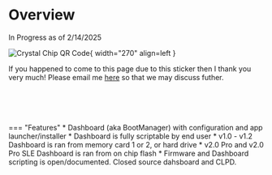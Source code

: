 # Overview

In Progress as of 2/14/2025

![Crystal Chip QR Code](https://ps2modchiptutorials.com/crystal-chips/Crystal_Chip_QR_Code.png){ width="270" align=left }

If you happened to come to this page due 
to this sticker then I thank you very much! 
Please email me [here](mailto:info@ps2modchiptutorials.com) so that 
we may discuss futher.  
<br>
<br>
<br>
<br>  
<div class="grid" markdown>
=== "Features"
  * Dashboard (aka BootManager) with configuration and app launcher/installer  
  * Dashboard is fully scriptable by end user  
  * v1.0 - v1.2 Dashboard is ran from memory card 1 or 2, or hard drive  
  * v2.0 Pro and v2.0 Pro SLE Dashboard is ran from on chip flash  
  * Firmware and Dashboard scripting is open/documented. Closed source dahsboard and CLPD.
</div> 